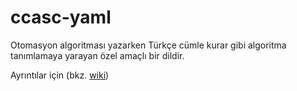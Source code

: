 ccasc-yaml
==========
Otomasyon algoritması yazarken Türkçe cümle kurar gibi algoritma tanımlamaya yarayan özel amaçlı bir dildir. 

Ayrıntılar için (bkz. [wiki](https://github.com/ceremcem/ccasc-yaml/wiki)) 
